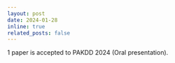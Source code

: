 ```yaml
---
layout: post
date: 2024-01-28
inline: true
related_posts: false
---
```


1 paper is accepted to PAKDD 2024 (Oral presentation).
